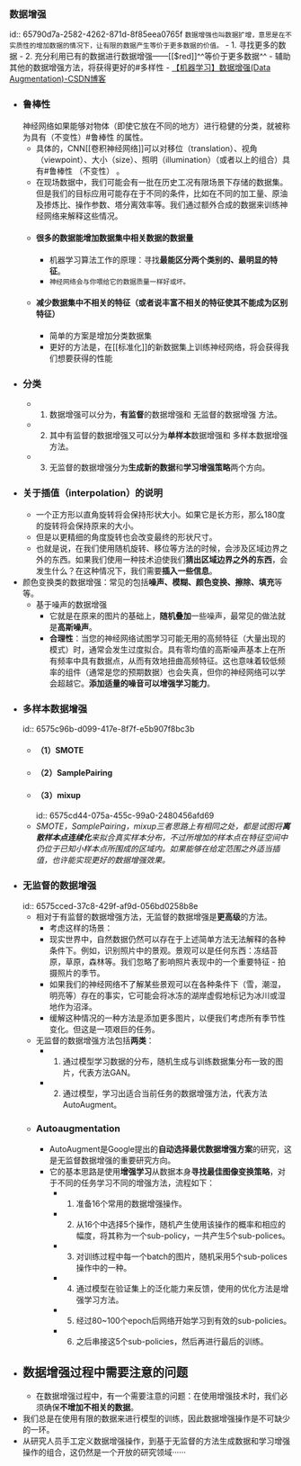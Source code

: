 ### 数据增强
id:: 65790d7a-2582-4262-871d-8f85eea0765f
`数据增强也叫数据扩增，意思是在不实质性的增加数据的情况下，让有限的数据产生等价于更多数据的价值。`
	- 1.  寻找更多的数据
	- 2.  充分利用已有的数据进行数据增强——[[$red]]^^等价于更多数据^^
	- 辅助其他的数据增强方法，将获得更好的#多样性
	- [【机器学习】数据增强(Data Augmentation)-CSDN博客](https://blog.csdn.net/weixin_44211968/article/details/120995096)
- ### 鲁棒性
  神经网络如果能够对物体（即使它放在不同的地方）进行稳健的分类，就被称为具有（不变性）#鲁棒性 的属性。
	- 具体的，CNN[[卷积神经网络]]可以对移位（translation）、视角（viewpoint）、大小（size）、照明（illumination）（或者以上的组合）具有#鲁棒性 （不变性） 。
	- 在现场数据中，我们可能会有一批在历史工况有限场景下存储的数据集。但是我们的目标应用可能存在于不同的条件，比如在不同的加工量、原油及掺炼比、操作参数、塔分离效率等。我们通过额外合成的数据来训练神经网络来解释这些情况。
	- #### **很多的数据**能增加数据集中相关数据的数据量
		- 机器学习算法工作的原理：寻找**最能区分两个类别的、最明显的特征**。
		- `神经网络会与你喂给它的数据质量一样好或坏。`
	- #### **减少数据集中不相关的特征**（或者说丰富不相关的特征使其不能成为区别特征）
		- 简单的方案是增加分类数据集
		- 更好的方法是，在[[标准化]]的新数据集上训练神经网络，将会获得我们想要获得的性能
- ### 分类
	- 1.  数据增强可以分为，**有监督**的数据增强和 无监督的数据增强 方法。
	- 2.  其中有监督的数据增强又可以分为**单样本**数据增强和 多样本数据增强 方法。
	- 3.  无监督的数据增强分为**生成新的数据**和**学习增强策略**两个方向。
- ### 关于插值（interpolation）的说明
	- 一个正方形以直角旋转将会保持形状大小。如果它是长方形，那么180度的旋转将会保持原来的大小。
	- 但是以更精细的角度旋转也会改变最终的形状尺寸。
	- 也就是说，在我们使用随机旋转、移位等方法的时候，会涉及区域边界之外的东西。如果我们使用一种技术迫使我们**猜出区域边界之外的东西**，会发生什么？在这种情况下，我们需要**插入一些信息**。
- 颜色变换类的数据增强：常见的包括**噪声、模糊、颜色变换、擦除、填充**等等。
	- 基于噪声的数据增强
		- 它就是在原来的图片的基础上，**随机叠加**一些噪声，最常见的做法就是**高斯噪声**。
		- **合理性**：当您的神经网络试图学习可能无用的高频特征（大量出现的模式）时，通常会发生过度拟合。具有零均值的高斯噪声基本上在所有频率中具有数据点，从而有效地扭曲高频特征。这也意味着较低频率的组件（通常是您的预期数据）也会失真，但你的神经网络可以学会超越它。**添加适量的噪音可以增强学习能力**。
- ### 多样本数据增强
  id:: 6575c96b-d099-417e-8f7f-e5b907f8bc3b
	- #### （1）SMOTE
	- #### （2）SamplePairing
	- #### （3）mixup
	  id:: 6575cd44-075a-455c-99a0-2480456afd69
	- *SMOTE，SamplePairing，mixup三者思路上有相同之处，都是试图将**离散样本点连续化**来拟合真实样本分布，不过所增加的样本点在特征空间中仍位于已知小样本点所围成的区域内。如果能够在给定范围之外适当插值，也许能实现更好的数据增强效果。*
- ### 无监督的数据增强
  id:: 6575cced-37c8-429f-af9d-056bd0258b8e
	- 相对于有监督的数据增强方法，无监督的数据增强是**更高级**的方法。
		- 考虑这样的场景：
		- 现实世界中，自然数据仍然可以存在于上述简单方法无法解释的各种条件下。例如，识别照片中的景观。景观可以是任何东西：冻结苔原，草原，森林等。我们忽略了影响照片表现中的一个重要特征 - 拍摄照片的季节。
		- 如果我们的神经网络不了解某些景观可以在各种条件下（雪，潮湿，明亮等）存在的事实，它可能会将冰冻的湖岸虚假地标记为冰川或湿地作为沼泽。
		- 缓解这种情况的一种方法是添加更多图片，以便我们考虑所有季节性变化。但这是一项艰巨的任务。
	- 无监督的数据增强方法包括**两类**：
		- 1.  通过模型学习数据的分布，随机生成与训练数据集分布一致的图片，代表方法GAN。
		- 2.  通过模型，学习出适合当前任务的数据增强方法，代表方法AutoAugment。
	- ### Autoaugmentation
		- AutoAugment是Google提出的**自动选择最优数据增强方案**的研究，这是无监督数据增强的重要研究方向。
		- 它的基本思路是使用**增强学习**从数据本身**寻找最佳图像变换策略**，对于不同的任务学习不同的增强方法，流程如下：
			- 1.  准备16个常用的数据增强操作。
			- 2.  从16个中选择5个操作，随机产生使用该操作的概率和相应的幅度，将其称为一个sub-policy，一共产生5个sub-polices。
			- 3.  对训练过程中每一个batch的图片，随机采用5个sub-polices操作中的一种。
			- 4.  通过模型在验证集上的泛化能力来反馈，使用的优化方法是增强学习方法。
			- 5.  经过80~100个epoch后网络开始学习到有效的sub-policies。
			- 6.  之后串接这5个sub-policies，然后再进行最后的训练。
- ## 数据增强过程中需要注意的问题
	- 在数据增强过程中，有一个需要注意的问题：在使用增强技术时，我们必须确保**不增加不相关的数据**。
- 我们总是在使用有限的数据来进行模型的训练，因此数据增强操作是不可缺少的一环。
- 从研究人员手工定义数据增强操作，到基于无监督的方法生成数据和学习增强操作的组合，这仍然是一个开放的研究领域······